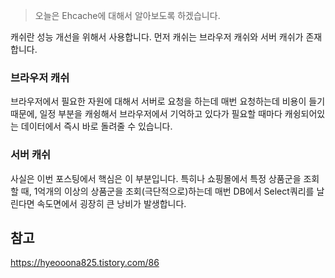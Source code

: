 > 오늘은 Ehcache에 대해서 알아보도록 하겠습니다. 



캐쉬란 성능 개선을 위해서 사용합니다. 먼저 캐쉬는 브라우저 캐쉬와 서버 캐쉬가 존재합니다. 

### 브라우저 캐쉬

브라우저에서 필요한 자원에 대해서 서버로 요청을 하는데 매번 요청하는데 비용이 들기 때문에, 일정 부분을 캐슁해서 브라우저에서 기억하고 있다가 필요할 때마다 캐슁되어있는 데이터에서 즉시 바로 돌려줄 수 있습니다. 



### 서버 캐쉬

사실은 이번 포스팅에서 핵심은 이 부분입니다. 특히나 쇼핑몰에서 특정 상품군을 조회할 때, 1억개의 이상의 상품군을 조회(극단적으로)하는데 매번 DB에서 Select쿼리를 날린다면 속도면에서 굉장히 큰 낭비가 발생합니다. 







## 참고

https://hyeooona825.tistory.com/86

